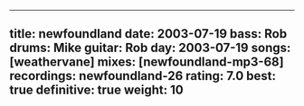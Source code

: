 
---
title: newfoundland
date: 2003-07-19
bass:	Rob
drums:	Mike
guitar:	Rob
day: 2003-07-19
songs: [weathervane]
mixes: [newfoundland-mp3-68]
recordings: newfoundland-26
rating: 7.0
best: true
definitive: true
weight: 10
---
